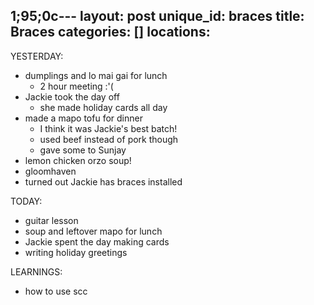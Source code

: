 1;95;0c---
layout: post
unique_id: braces
title: Braces
categories: []
locations: 
---

YESTERDAY:
* dumplings and lo mai gai for lunch
  * 2 hour meeting :'(
* Jackie took the day off
  * she made holiday cards all day
* made a mapo tofu for dinner
  * I think it was Jackie's best batch!
  * used beef instead of pork though
  * gave some to Sunjay
* lemon chicken orzo soup!
* gloomhaven
* turned out Jackie has braces installed

TODAY:
* guitar lesson
* soup and leftover mapo for lunch
* Jackie spent the day making cards
* writing holiday greetings

LEARNINGS:
* how to use scc
